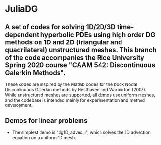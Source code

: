 # JuliaDG
## A set of codes for solving 1D/2D/3D time-dependent hyperbolic PDEs using high order DG methods on 1D and 2D (triangular and quadrilateral) unstructured meshes.  This branch of the code accompanies the Rice University Spring 2020 course "CAAM 542: Discontinuous Galerkin Methods".

These codes are inspired by the Matlab codes for the book Nodal Discontinuous Galerkin methods by Hesthaven and Warburton (2007).  While unstructured meshes are supported, all demos use uniform meshes, and the codebase is intended mainly for experimentation and method development.

## Demos for linear problems
- The simplest demo is "dg1D_advec.jl", which solves the 1D advection equation on a uniform 1D mesh.
